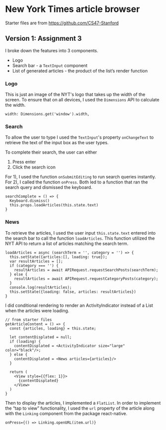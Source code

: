 # New York Times article browser
Starter files are from https://github.com/CS47-Stanford

## Version 1: Assignment 3
I broke down the features into 3 components.
- Logo
- Search bar - a `TextInput` component
- List of generated articles - the product of the list’s render function

### Logo
This is just an image of the NYT's logo that takes up the width of the screen. To ensure that on all devices, I used the `Dimensions` API to calculate the width.

```
width: Dimensions.get('window').width,

```

### Search
To allow the user to type
I used the `TextInput`'s property `onChangeText` to retrieve the text of the input box as the user types.

To complete their search, the user can either
1. Press enter
2. Click the search icon

For 1), I used the function `onSubmitEditing` to run search queries instantly.
For 2), I called the function `onPress`. Both led to a function that ran the search query and dismissed the keyboard.

```
searchComplete = () => {
  Keyboard.dismiss()
  this.props.loadArticles(this.state.text)
}
```


### News

To retrieve the articles, I used the user input `this.state.text` entered into the search bar to call the function `loadArticles`. This function utilized the NYT API to return a list of articles matching the search term.

```
loadArticles = async (searchTerm = '', category = '') => {
  this.setState({articles:[], loading: true});
  var resultArticles = [];
  if (category === '') {
    resultArticles = await APIRequest.requestSearchPosts(searchTerm);
  } else {
    resultArticles = await APIRequest.requestCategoryPosts(category);
  }
  console.log(resultArticles);
  this.setState({loading: false, articles: resultArticles})
}
```



I did conditional rendering to render an ActivityIndicator instead of a List when the articles were loading.

```
// from starter files
getArticleContent = () => {
  const {articles, loading} = this.state;

  let contentDisplated = null;
  if (loading) {
    contentDisplated = <ActivityIndicator size="large" color="black"/>;
  } else {
    contentDisplated = <News articles={articles}/>
  }

  return (
    <View style={{flex: 1}}>
      {contentDisplated}
    </View>
  )
}
```


Then to display the articles, I implemented a `FlatList`. In order to implement the “tap to view” functionality, I used the `url` property of the article along with the `Linking` component from the package react-native.

```
onPress={() => Linking.openURL(item.url)}
```
